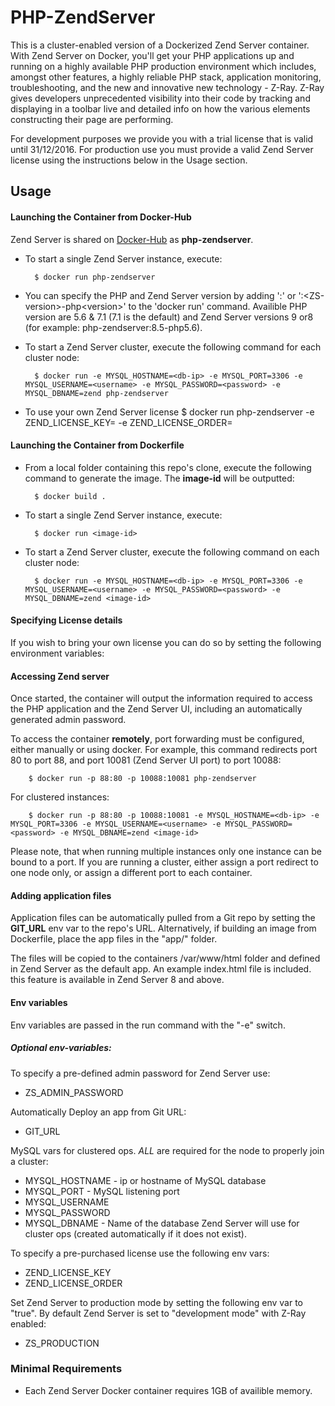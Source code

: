 PHP-ZendServer
==============
This is a cluster-enabled version of a Dockerized Zend Server container.
With Zend Server on Docker, you'll get your PHP applications up and running on a highly available PHP production environment which includes, amongst other features, a highly reliable PHP stack, application monitoring, troubleshooting, and the new and innovative new technology - Z-Ray. Z-Ray gives developers unprecedented visibility into their code by tracking and displaying in a toolbar live and detailed info on how the various elements constructing their page are performing.

For development purposes we provide you with a trial license that is valid until 31/12/2016. For production use you must provide a valid Zend Server license using the instructions below in the Usage section.

Usage
-----
#### Launching the Container from Docker-Hub
Zend Server is shared on [Docker-Hub] as **php-zendserver**.
- To start a single Zend Server instance, execute:

        $ docker run php-zendserver

- You can specify the PHP and Zend Server version by adding ':<php-version>' or ':&lt;ZS-version&gt;-php&lt;version&gt;'  to the 'docker run' command. Availible PHP version are 5.6 & 7.1 (7.1 is the default) and Zend Server versions 9 or8
(for example: php-zendserver:8.5-php5.6).

- To start a Zend Server cluster, execute the following command for each cluster node:

        $ docker run -e MYSQL_HOSTNAME=<db-ip> -e MYSQL_PORT=3306 -e MYSQL_USERNAME=<username> -e MYSQL_PASSWORD=<password> -e MYSQL_DBNAME=zend php-zendserver
- To use your own Zend Server license
        $ docker run php-zendserver -e ZEND_LICENSE_KEY=<license-key> -e ZEND_LICENSE_ORDER=<order-number>
#### Launching the Container from Dockerfile

- From a local folder containing this repo's clone, execute the following command to generate the image. The **image-id** will be outputted:

        $ docker build .

- To start a single Zend Server instance, execute:

        $ docker run <image-id>

- To start a Zend Server cluster, execute the following command on each cluster node:

        $ docker run -e MYSQL_HOSTNAME=<db-ip> -e MYSQL_PORT=3306 -e MYSQL_USERNAME=<username> -e MYSQL_PASSWORD=<password> -e MYSQL_DBNAME=zend <image-id>

#### Specifying License details
If you wish to bring your own license you can do so by setting the following environment variables:

#### Accessing Zend server
Once started, the container will output the information required to access the PHP application and the Zend Server UI, including an automatically generated admin password.

To access the container **remotely**, port forwarding must be configured, either manually or using docker.
For example, this command redirects port 80 to port 88, and port 10081 (Zend Server UI port) to port 10088:

        $ docker run -p 88:80 -p 10088:10081 php-zendserver

For clustered instances:

        $ docker run -p 88:80 -p 10088:10081 -e MYSQL_HOSTNAME=<db-ip> -e MYSQL_PORT=3306 -e MYSQL_USERNAME=<username> -e MYSQL_PASSWORD=<password> -e MYSQL_DBNAME=zend <image-id>

Please note, that when running multiple instances only one instance can be bound to a port.
If you are running a cluster, either assign a port redirect to one node only, or assign a different port to each container.

#### Adding application files
Application files can be automatically pulled from a Git repo by setting the **GIT_URL** env var to the repo's URL. 
Alternatively, if building an image from Dockerfile, place the app files in the "app/" folder.

The files will be copied to the containers /var/www/html folder and defined in Zend Server as the default app.
An example index.html file is included. this feature is available in Zend Server 8 and above.

#### Env variables
Env variables are passed in the run command with the "-e" switch.

##### Optional env-variables:

To specify a pre-defined admin password for Zend Server use:
- ZS_ADMIN_PASSWORD

Automatically Deploy an app from Git URL:
- GIT_URL 

MySQL vars for clustered ops. *ALL* are required for the node to properly join a cluster:
-  MYSQL_HOSTNAME - ip or hostname of MySQL database
-  MYSQL_PORT - MySQL listening port
-  MYSQL_USERNAME
-  MYSQL_PASSWORD
-  MYSQL_DBNAME - Name of the database Zend Server will use for cluster ops (created automatically if it does not exist).

To specify a pre-purchased license use the following env vars:
- ZEND_LICENSE_KEY
- ZEND_LICENSE_ORDER

Set Zend Server to production mode by setting the following env var to "true".
By default Zend Server is set to "development mode" with Z-Ray enabled:
- ZS_PRODUCTION

### Minimal Requirements

- Each Zend Server Docker container requires 1GB of availible memory.

[Docker-Hub]:https://registry.hub.docker.com/_/php-zendserver/

